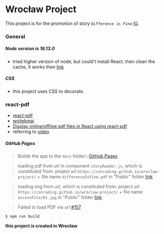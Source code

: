 # Wrocław Project

This project is for the promotion of story `Difference is Fine` [IG](https://www.instagram.com/differenceisfine/).


### General
##### Node version is 16.13.0

* tried higher version of node, but could't install React, then clean the cache, it works then [link](https://reactgo.com/npm-clear-cache/)

##### CSS

* this project uses CSS to decorate.



### react-pdf

* [react-pdf](https://react-pdf.org/) 
* [wojtekmaj](https://github.com/wojtekmaj/react-pdf/tree/main)
* [Display online/offline pdf files in React using react-pdf](https://dev.to/mohitkyadav/display-online-offline-pdf-files-in-react-using-react-pdf-2482)
* referring to [video](https://www.youtube.com/watch?v=0FRyKY_PMLE)

##### GitHub Pages

> Builds the app to the `docs` folder.\ [GitHub Pages](https://conrading.github.io/wroclaw-project/) 

> loading pdf from url in component `storyReader.js`, which is constituted from: project url `https://conrading.github.io/wroclaw-project/` + file name `differenceIsFine.pdf` in "Public" folder [link](https://conrading.github.io/wroclaw-project/differenceIsFine.pdf)

> loading img from url, which is constituted from: project url `https://conrading.github.io/wroclaw-project/` + file name `accessFile/01.jpg` in "Public" folder [link](https://conrading.github.io/wroclaw-project/accessFile/01.jpg)

> Failed to load PDF via url [#157](https://github.com/wojtekmaj/react-pdf/issues/157)


```
$ npm run build
```
**this project is created in Wrocław**

